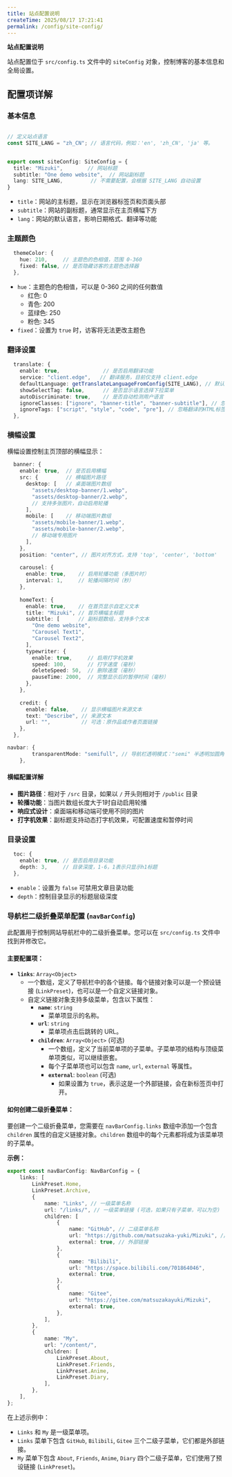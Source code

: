 ```yaml
---
title: 站点配置说明
createTime: 2025/08/17 17:21:41
permalink: /config/site-config/
---
```


**站点配置说明**

站点配置位于 `src/config.ts` 文件中的 `siteConfig` 对象，控制博客的基本信息和全局设置。

## 配置项详解

### 基本信息

```typescript

// 定义站点语言
const SITE_LANG = "zh_CN"; // 语言代码，例如：'en', 'zh_CN', 'ja' 等。


export const siteConfig: SiteConfig = {
  title: "Mizuki",        // 网站标题
  subtitle: "One demo website",  // 网站副标题
  lang: SITE_LANG,         // 不需要配置，会根据 SITE_LANG 自动设置
}
```

- `title`：网站的主标题，显示在浏览器标签页和页面头部
- `subtitle`：网站的副标题，通常显示在主页横幅下方
- `lang`：网站的默认语言，影响日期格式、翻译等功能

### 主题颜色

```typescript
  themeColor: {
    hue: 210,     // 主题色的色相值，范围 0-360
    fixed: false, // 是否隐藏访客的主题色选择器
  },
```

- `hue`：主题色的色相值，可以是 0-360 之间的任何数值
  - 红色: 0
  - 青色: 200
  - 蓝绿色: 250
  - 粉色: 345
- `fixed`：设置为 `true` 时，访客将无法更改主题色

### 翻译设置

```typescript
  translate: {
    enable: true,              // 是否启用翻译功能
    service: "client.edge",   // 翻译服务，目前仅支持 client.edge
    defaultLanguage: getTranslateLanguageFromConfig(SITE_LANG), // 默认翻译语言
    showSelectTag: false,      // 是否显示语言选择下拉菜单
    autoDiscriminate: true,    // 是否自动检测用户语言
    ignoreClasses: ["ignore", "banner-title", "banner-subtitle"], // 忽略翻译的CSS类名
    ignoreTags: ["script", "style", "code", "pre"], // 忽略翻译的HTML标签
  },
```

### 横幅设置

横幅设置控制主页顶部的横幅显示：

```typescript
  banner: {
    enable: true,  // 是否启用横幅
    src: {         // 横幅图片路径
      desktop: [   // 桌面端图片数组
        "assets/desktop-banner/1.webp",
        "assets/desktop-banner/2.webp",
        // 支持多张图片，自动启用轮播
      ],
      mobile: [    // 移动端图片数组
        "assets/mobile-banner/1.webp",
        "assets/mobile-banner/2.webp",
        // 移动端专用图片
      ],
    },
    position: "center", // 图片对齐方式，支持 'top', 'center', 'bottom'
    
    carousel: {
      enable: true,    // 启用轮播功能（多图片时）
      interval: 1,     // 轮播间隔时间（秒）
    },
    
    homeText: {
      enable: true,    // 在首页显示自定义文本
      title: "Mizuki", // 首页横幅主标题
      subtitle: [      // 副标题数组，支持多个文本
        "One demo website",
        "Carousel Text1",
        "Carousel Text2",
      ],
      typewriter: {
        enable: true,     // 启用打字机效果
        speed: 100,       // 打字速度（毫秒）
        deleteSpeed: 50,  // 删除速度（毫秒）
        pauseTime: 2000,  // 完整显示后的暂停时间（毫秒）
      },
    },
    
    credit: {
      enable: false,    // 显示横幅图片来源文本
      text: "Describe", // 来源文本
      url: "",          // 可选：原作品或作者页面链接
    },
  },

navbar: {
		transparentMode: "semifull", // 导航栏透明模式："semi" 半透明加圆角，"full" 完全透明，"semifull" 动态透明
	},
```

#### 横幅配置详解

- **图片路径**：相对于 `/src` 目录，如果以 `/` 开头则相对于 `/public` 目录
- **轮播功能**：当图片数组长度大于1时自动启用轮播
- **响应式设计**：桌面端和移动端可使用不同的图片
- **打字机效果**：副标题支持动态打字机效果，可配置速度和暂停时间

### 目录设置

```typescript
  toc: {
    enable: true, // 是否启用目录功能
    depth: 3,     // 目录深度，1-6，1表示只显示h1标题
  },
```

- `enable`：设置为 `false` 可禁用文章目录功能
- `depth`：控制目录显示的标题层级深度



### 导航栏二级折叠菜单配置 (`navBarConfig`)

此配置用于控制网站导航栏中的二级折叠菜单。您可以在 `src/config.ts` 文件中找到并修改它。

#### 主要配置项：

*   **`links`**: `Array<Object>`
    *   一个数组，定义了导航栏中的各个链接。每个链接对象可以是一个预设链接 (`LinkPreset`)，也可以是一个自定义链接对象。
    *   自定义链接对象支持多级菜单，包含以下属性：
        *   **`name`**: `string`
            *   菜单项显示的名称。
        *   **`url`**: `string`
            *   菜单项点击后跳转的 URL。
        *   **`children`**: `Array<Object>` (可选)
            *   一个数组，定义了当前菜单项的子菜单。子菜单项的结构与顶级菜单项类似，可以继续嵌套。
            *   每个子菜单项也可以包含 `name`, `url`, `external` 等属性。
            *   **`external`**: `boolean` (可选)
                *   如果设置为 `true`，表示这是一个外部链接，会在新标签页中打开。

#### 如何创建二级折叠菜单：

要创建一个二级折叠菜单，您需要在 `navBarConfig.links` 数组中添加一个包含 `children` 属性的自定义链接对象。`children` 数组中的每个元素都将成为该菜单项的子菜单。

**示例：**

```typescript:/c:/Users/Administrator/Desktop/mizuki/src/config.ts
export const navBarConfig: NavBarConfig = {
	links: [
		LinkPreset.Home,
		LinkPreset.Archive,
		{
			name: "Links", // 一级菜单名称
			url: "/links/", // 一级菜单链接 (可选，如果只有子菜单，可以为空)
			children: [
				{
					name: "GitHub", // 二级菜单名称
					url: "https://github.com/matsuzaka-yuki/Mizuki", // 二级菜单链接
					external: true, // 外部链接
				},
				{
					name: "Bilibili",
					url: "https://space.bilibili.com/701864046",
					external: true,
				},
				{
					name: "Gitee",
					url: "https://gitee.com/matsuzakayuki/Mizuki",
					external: true,
				},
			],
		},
		{
			name: "My",
			url: "/content/",
			children: [
				LinkPreset.About,
				LinkPreset.Friends,
				LinkPreset.Anime,
				LinkPreset.Diary,
			],
		},
	],
};
```

在上述示例中：

*   `Links` 和 `My` 是一级菜单项。
*   `Links` 菜单下包含 `GitHub`, `Bilibili`, `Gitee` 三个二级子菜单，它们都是外部链接。
*   `My` 菜单下包含 `About`, `Friends`, `Anime`, `Diary` 四个二级子菜单，它们使用了预设链接 (`LinkPreset`)。

